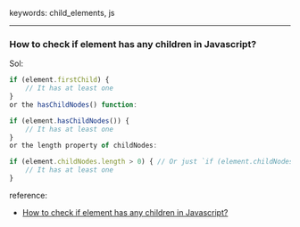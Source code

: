 keywords: child_elements, js

---
### How to check if element has any children in Javascript?
Sol:
```js
if (element.firstChild) {
    // It has at least one
}
or the hasChildNodes() function:

if (element.hasChildNodes()) {
    // It has at least one
}
or the length property of childNodes:

if (element.childNodes.length > 0) { // Or just `if (element.childNodes.length)`
    // It has at least one
}
```


reference: 
* [How to check if element has any children in Javascript?](https://stackoverflow.com/questions/2161634/how-to-check-if-element-has-any-children-in-javascript)